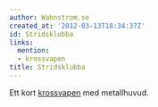 ```yaml
---
author: Wahnstrom.se
created_at: '2012-03-13T18:34:37Z'
id: Stridsklubba
links:
  mention:
  - krossvapen
title: Stridsklubba
---
```


Ett kort [krossvapen] med metallhuvud.

  [krossvapen]: krossvapen